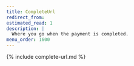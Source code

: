 ```yaml
---
title: CompleteUrl
redirect_from:
estimated_read: 1
description: |
  Where you go when the payment is completed.
menu_order: 1600
---
```



{% include complete-url.md %}